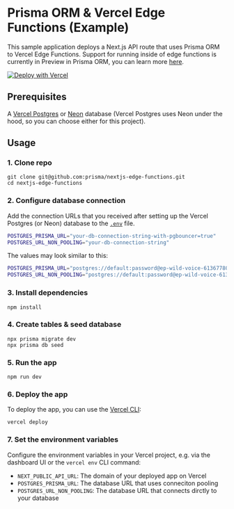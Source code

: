 # Prisma ORM & Vercel Edge Functions (Example)

This sample application deploys a Next.js API route that uses Prisma ORM to Vercel Edge Functions. Support for running inside of edge functions is currently in Preview in Prisma ORM, you can learn more [here]().

[![Deploy with Vercel](https://vercel.com/button)](https://vercel.com/new/clone?repository-url=https%3A%2F%2Fgithub.com%2Fprisma%2Fnextjs-edge-functions)

## Prerequisites

A [Vercel Postgres](https://vercel.com/docs/storage/vercel-postgres) or [Neon](https://neon.tech/) database (Vercel Postgres uses Neon under the hood, so you can choose either for this project).


## Usage

### 1. Clone repo

```
git clone git@github.com:prisma/nextjs-edge-functions.git
cd nextjs-edge-functions
```

### 2. Configure database connection

Add the connection URLs that you received after setting up the Vercel Postgres (or Neon) database to the [`.env`](./.env) file. 

```bash
POSTGRES_PRISMA_URL="your-db-connection-string-with-pgbouncer=true"
POSTGRES_URL_NON_POOLING="your-db-connection-string"
```

The values may look similar to this:

```bash
POSTGRES_PRISMA_URL="postgres://default:password@ep-wild-voice-61367780-pooler.us-east-1.postgres.vercel-storage.com:5432/verceldb?pgbouncer=true&connect_timeout=15"
POSTGRES_URL_NON_POOLING="postgres://default:password@ep-wild-voice-61367780.us-east-1.postgres.vercel-storage.com:5432/verceldb"
```

### 3. Install dependencies

```
npm install
```

### 4. Create tables & seed database

```
npx prisma migrate dev
npx prisma db seed
```

### 5. Run the app

```
npm run dev
```

### 6. Deploy the app

To deploy the app, you can use the [Vercel CLI](https://vercel.com/docs/cli):

```
vercel deploy
```

### 7. Set the environment variables

Configure the environment variables in your Vercel project, e.g. via the dashboard UI or the `vercel env` CLI command:

- `NEXT_PUBLIC_API_URL`: The domain of your deployed app on Vercel
- `POSTGRES_PRISMA_URL`: The database URL that uses conneciton pooling
- `POSTGRES_URL_NON_POOLING`: The database URL that connects dirctly to your database